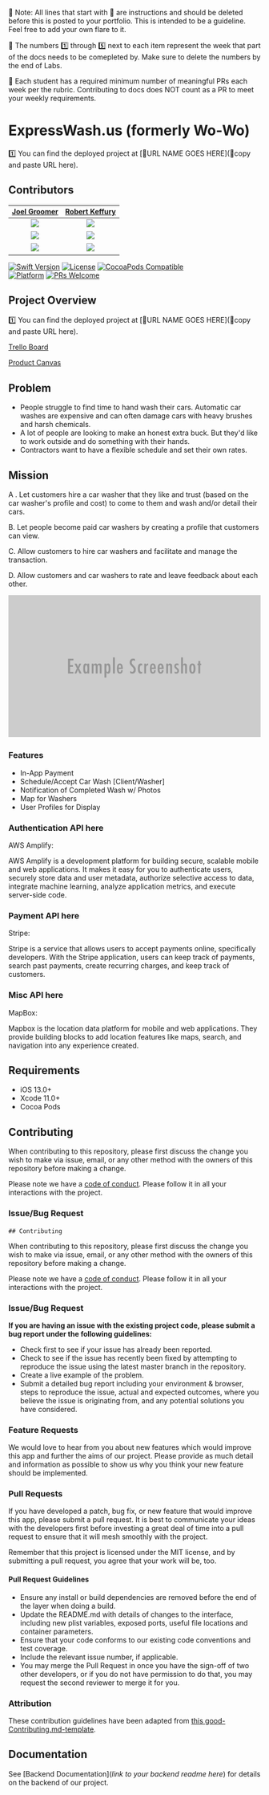 🚫 Note: All lines that start with 🚫 are instructions and should be deleted before this is posted to your portfolio. This is intended to be a guideline. Feel free to add your own flare to it.

🚫 The numbers 1️⃣ through 5️⃣ next to each item represent the week that part of the docs needs to be comepleted by.  Make sure to delete the numbers by the end of Labs.

🚫 Each student has a required minimum number of meaningful PRs each week per the rubric.  Contributing to docs does NOT count as a PR to meet your weekly requirements.

# ExpressWash.us (formerly Wo-Wo)

1️⃣ You can find the deployed project at [🚫URL NAME GOES HERE](🚫copy and paste URL here).

## Contributors

|                                       [Joel Groomer](https://github.com/joelgroomer)                                        |                                       [Robert Keffury](https://github.com/Keffury1)                                        |                                       
| :-----------------------------------------------------------------------------------------------------------: | :-----------------------------------------------------------------------------------------------------------: |
|                      [<img src="https://github.com/Lambda-School-Labs/wowo-ios/blob/master/README_images/Joel.jpg?raw=true" width = "200" />](https://github.com/joelgroomer)                       |                      [<img src="https://github.com/Lambda-School-Labs/wowo-ios/blob/master/README_images/Robert.png?raw=true" width = "200" />](https://github.com/Keffury1)                       |
|                 [<img src="https://github.com/favicon.ico" width="15"> ](https://github.com/joelgroomer)                 |            [<img src="https://github.com/favicon.ico" width="15"> ](https://github.com/Keffury1)             |
| [ <img src="https://static.licdn.com/sc/h/al2o9zrvru7aqj8e1x2rzsrca" width="15"> ](https://www.linkedin.com/in/joelgroomer/) | [ <img src="https://static.licdn.com/sc/h/al2o9zrvru7aqj8e1x2rzsrca" width="15"> ](https://www.linkedin.com/in/robert-keffury-426188142/) |


[![Swift Version][swift-image]][swift-url]
[![License][license-image]][license-url]
[![CocoaPods Compatible](https://img.shields.io/cocoapods/v/EZSwiftExtensions.svg)](https://cocoapods.org/)  
[![Platform](https://img.shields.io/cocoapods/p/LFAlertController.svg?style=flat)](https://www.apple.com/ios/ios-13/)
[![PRs Welcome](https://img.shields.io/badge/PRs-welcome-brightgreen.svg?style=flat-square)](http://makeapullrequest.com)


## Project Overview

1️⃣ You can find the deployed project at [🚫URL NAME GOES HERE](🚫copy and paste URL here).

[Trello Board](https://trello.com/b/LeNRHnQ2/labspt9-wowo)

[Product Canvas](https://www.notion.so/WoWo-Wax-On-Wax-Off-fd2deecea49f462699b5ce23d15cf3ff)


## Problem

- People struggle to find time to hand wash their cars.  Automatic car washes are expensive and can often damage cars with heavy brushes and harsh chemicals.
- A lot of people are looking to make an honest extra buck.  But they'd like to work outside and do something with their hands.
- Contractors want to have a flexible schedule and set their own rates.

## Mission

A . Let customers hire a car washer that they like and trust (based on the car washer's profile and cost) to come to them and wash and/or detail their cars.  

B.  Let people become paid car washers by creating a profile that customers can view.

C. Allow customers to hire car washers and facilitate and manage the transaction.

D. Allow customers and car washers to rate and leave feedback about each other.

![](header.png)

### Features

-    In-App Payment
-    Schedule/Accept Car Wash  [Client/Washer]
-    Notification of Completed Wash w/ Photos
-    Map for Washers
-    User Profiles for Display

### Authentication API here

AWS Amplify:

AWS Amplify is a development platform for building secure, scalable mobile and web applications. It makes it easy for you to authenticate users, securely store data and user metadata, authorize selective access to data, integrate machine learning, analyze application metrics, and execute server-side code.


### Payment API here

Stripe: 

Stripe is a service that allows users to accept payments online, specifically developers. With the Stripe application, users can keep track of payments, search past payments, create recurring charges, and keep track of customers.


### Misc API here

MapBox:

Mapbox is the location data platform for mobile and web applications. They provide building blocks to add location features like maps, search, and navigation into any experience created.


## Requirements

-   iOS 13.0+
-   Xcode 11.0+
-   Cocoa Pods

## Contributing

When contributing to this repository, please first discuss the change you wish to make via issue, email, or any other method with the owners of this repository before making a change.

Please note we have a [code of conduct](./CODE_OF_CONDUCT.md). Please follow it in all your interactions with the project.

### Issue/Bug Request

    ## Contributing

When contributing to this repository, please first discuss the change you wish to make via issue, email, or any other method with the owners of this repository before making a change.

Please note we have a [code of conduct](./code_of_conduct.md). Please follow it in all your interactions with the project.

### Issue/Bug Request

 **If you are having an issue with the existing project code, please submit a bug report under the following guidelines:**
 - Check first to see if your issue has already been reported.
 - Check to see if the issue has recently been fixed by attempting to reproduce the issue using the latest master branch in the repository.
 - Create a live example of the problem.
 - Submit a detailed bug report including your environment & browser, steps to reproduce the issue, actual and expected outcomes,  where you believe the issue is originating from, and any potential solutions you have considered.

### Feature Requests

We would love to hear from you about new features which would improve this app and further the aims of our project. Please provide as much detail and information as possible to show us why you think your new feature should be implemented.

### Pull Requests

If you have developed a patch, bug fix, or new feature that would improve this app, please submit a pull request. It is best to communicate your ideas with the developers first before investing a great deal of time into a pull request to ensure that it will mesh smoothly with the project.

Remember that this project is licensed under the MIT license, and by submitting a pull request, you agree that your work will be, too.

#### Pull Request Guidelines

- Ensure any install or build dependencies are removed before the end of the layer when doing a build.
- Update the README.md with details of changes to the interface, including new plist variables, exposed ports, useful file locations and container parameters.
- Ensure that your code conforms to our existing code conventions and test coverage.
- Include the relevant issue number, if applicable.
- You may merge the Pull Request in once you have the sign-off of two other developers, or if you do not have permission to do that, you may request the second reviewer to merge it for you.

### Attribution

These contribution guidelines have been adapted from [this good-Contributing.md-template](https://gist.github.com/PurpleBooth/b24679402957c63ec426).


## Documentation

See [Backend Documentation](_link to your backend readme here_) for details on the backend of our project.


[swift-image]: https://img.shields.io/badge/swift-3.0-orange.svg
[swift-url]: https://swift.org/
[license-image]: https://img.shields.io/badge/License-MIT-blue.svg
[license-url]: LICENSE
[travis-image]: https://img.shields.io/travis/dbader/node-datadog-metrics/master.svg?style=flat-square
[travis-url]: https://travis-ci.org/dbader/node-datadog-metrics
[codebeat-image]: https://codebeat.co/badges/c19b47ea-2f9d-45df-8458-b2d952fe9dad
[codebeat-url]: https://codebeat.co/projects/github-com-vsouza-awesomeios-com
